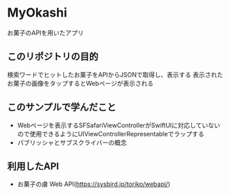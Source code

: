 # MyOkashi
お菓子のAPIを用いたアプリ

## このリポジトリの目的
検索ワードでヒットしたお菓子をAPIからJSONで取得し、表示する
表示されたお菓子の画像をタップするとWebページが表示される

## このサンプルで学んだこと
- Webページを表示するSFSafariViewControllerがSwiftUIに対応していないので使用できるようにUIViewControllerRepresentableでラップする
- パブリッシャとサブスクライバーの概念

## 利用したAPI
- お菓子の虜 Web API(https://sysbird.jp/toriko/webapi/)

